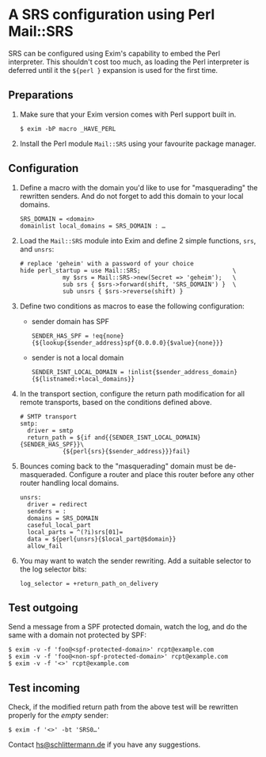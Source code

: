 # A SRS configuration using Perl Mail::SRS

SRS can be configured using Exim's capability to embed the Perl interpreter. This shouldn't cost too much, as loading the Perl interpreter is deferred until it the `${perl }` expansion is used for the first time.

## Preparations

1. Make sure that your Exim version comes with Perl support built in.
    ```
    $ exim -bP macro _HAVE_PERL
    ```
1. Install the Perl module `Mail::SRS` using your favourite package manager.

## Configuration

1. Define a macro with the domain you'd like to use for "masquerading"
the rewritten senders. And do not forget to add this domain to your
local domains.
    ```
    SRS_DOMAIN = <domain>
    domainlist local_domains = SRS_DOMAIN : …
    ```
1. Load the `Mail::SRS` module into Exim and define 2 simple functions,
`srs`, and `unsrs`:

    ```
    # replace 'geheim' with a password of your choice
    hide perl_startup = use Mail::SRS;                          \
                my $srs = Mail::SRS->new(Secret => 'geheim');   \
                sub srs { $srs->forward(shift, 'SRS_DOMAIN') }  \
                sub unsrs { $srs->reverse(shift) }
    ```
1. Define two conditions as macros to ease the following configuration:
    - sender domain has SPF
      ```
      SENDER_HAS_SPF = !eq{none}{${lookup{$sender_address}spf{0.0.0.0}{$value}{none}}}
      ```
    - sender is not a local domain
      ```
      SENDER_ISNT_LOCAL_DOMAIN = !inlist{$sender_address_domain}{${listnamed:+local_domains}}
      ```
1. In the transport section, configure the return path modification for
all remote transports, based on the conditions defined above.
    ```
    # SMTP transport
    smtp:
      driver = smtp
      return_path = ${if and{{SENDER_ISNT_LOCAL_DOMAIN}{SENDER_HAS_SPF}}\
                {${perl{srs}{$sender_address}}}fail}
    ```
1. Bounces coming back to the "masquerading" domain must be
de-masqueraded. Configure a router and place this router before any
other router handling local domains.
    ```
    unsrs:
      driver = redirect
      senders = :
      domains = SRS_DOMAIN
      caseful_local_part
      local_parts = ^(?i)srs[01]=
      data = ${perl{unsrs}{$local_part@$domain}}
      allow_fail
    ```
1. You may want to watch the sender rewriting. Add a suitable
selector to the log selector bits:
    ```
    log_selector = +return_path_on_delivery
    ```

## Test outgoing

Send a message from a SPF protected domain, watch the log, and do the
same with a domain not protected by SPF:

```
$ exim -v -f 'foo@<spf-protected-domain>' rcpt@example.com
$ exim -v -f 'foo@<non-spf-protected-domain>' rcpt@example.com
$ exim -v -f '<>' rcpt@example.com
```

## Test incoming

Check, if the modified return path from the above test will be rewritten
properly for the _empty_ sender:
```
$ exim -f '<>' -bt 'SRS0…'
```

Contact [hs@schlittermann.de](mailto:hs@schlittermann.de) if you have any suggestions.